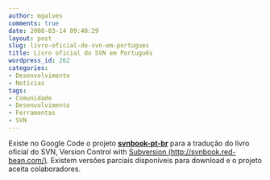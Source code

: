 ```yaml
---
author: mgalves
comments: true
date: 2008-03-14 09:40:29
layout: post
slug: livro-oficial-do-svn-em-portugues
title: Livro oficial do SVN em Português
wordpress_id: 262
categories:
- Desenvolvimento
- Notícias
tags:
- Comunidade
- Desenvolvimento
- Ferramentas
- SVN
---
```


Existe no Google Code o projeto [**svnbook-pt-br**](http://code.google.com/p/svnbook-pt-br/) para a tradução do livro oficial do SVN, Version Control with [Subversion (http://svnbook.red-bean.com/)](http://svnbook.red-bean.com/). Existem versões parciais disponíveis para download e o projeto aceita colaboradores.
